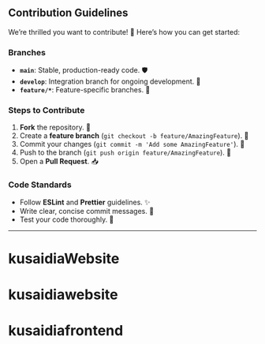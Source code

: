 ## Contribution Guidelines

We’re thrilled you want to contribute! 🎉 Here’s how you can get started:

### Branches

- **`main`**: Stable, production-ready code. 🛡️
- **`develop`**: Integration branch for ongoing development. 🔧
- **`feature/*`**: Feature-specific branches. 🌟

### Steps to Contribute

1. **Fork** the repository. 🍴
2. Create a **feature branch** (`git checkout -b feature/AmazingFeature`). 🌿
3. Commit your changes (`git commit -m 'Add some AmazingFeature'`). 💾
4. Push to the branch (`git push origin feature/AmazingFeature`). 🚀
5. Open a **Pull Request**. 📥

### Code Standards

- Follow **ESLint** and **Prettier** guidelines. ✨
- Write clear, concise commit messages. 📝
- Test your code thoroughly. 🧪

---
# kusaidiaWebsite
# kusaidiawebsite
# kusaidiafrontend
